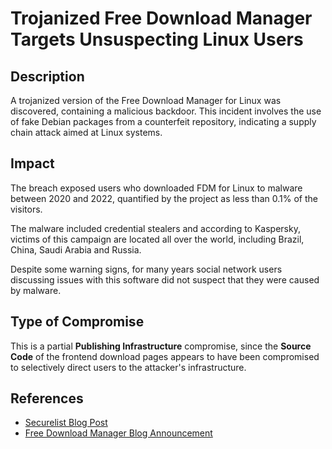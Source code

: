 <!-- cSpell:ignore Kaspersky Securelist -->

# Trojanized Free Download Manager Targets Unsuspecting Linux Users

## Description

A trojanized version of the Free Download Manager for Linux was discovered, containing a malicious backdoor.
This incident involves the use of fake Debian packages from a counterfeit repository, indicating a supply chain 
attack aimed at Linux systems.

## Impact

The breach exposed users who downloaded FDM for Linux to malware between 2020 and 2022, quantified by the project as 
less than 0.1% of the visitors.

The malware included credential stealers and according to Kaspersky, victims of this campaign are located all over 
the world, including Brazil, China, Saudi Arabia and Russia.

Despite some warning signs, for many years social network users discussing issues with this software did not suspect 
that they were caused by malware.

## Type of Compromise

This is a partial **Publishing Infrastructure** compromise, since the **Source Code** of the frontend download pages 
appears to have been compromised to selectively direct users to the attacker's infrastructure.

## References

- [Securelist Blog Post](https://securelist.com/backdoored-free-download-manager-linux-malware/110465/)
- [Free Download Manager Blog Announcement](https://www.freedownloadmanager.org/blog/?p=664)
